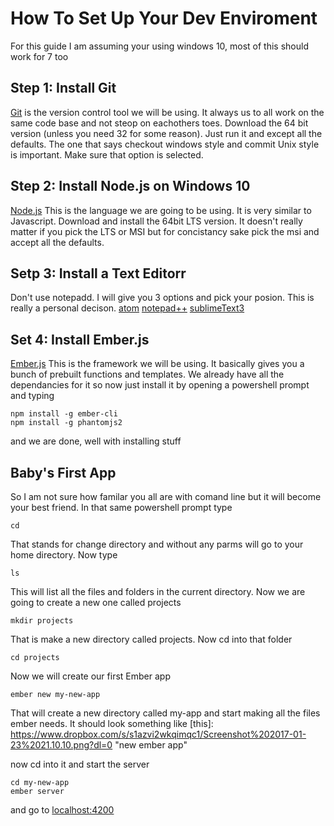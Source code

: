 # How To Set Up Your Dev Enviroment
For this guide I am assuming your using windows 10, most of this should work for 7 too
## Step 1: Install Git
[Git](https://git-scm.com/download/win) is the version control tool we will be using. It always us to all work on the same code base and not steop on eachothers toes. Download the 64 bit version (unless you need 32 for some reason). Just run it and except all the defaults. The one that says checkout windows style and commit Unix style is important. Make sure that option is selected.

## Step 2: Install Node.js on Windows 10
[Node.js](https://nodejs.org/en/download/) This is the language we are going to be using. It is very similar to Javascript. Download and install the 64bit LTS version. It doesn't really matter if you pick the LTS or MSI but for concistancy sake pick the msi and accept all the defaults. 

## Setp 3: Install a Text Editorr
Don't use notepadd. I will give you 3 options and pick your posion. This is really a personal decison.
[atom](https://atom.io/)
[notepad++](https://notepad-plus-plus.org/)
[sublimeText3](https://www.sublimetext.com/3)

##  Set 4: Install Ember.js
[Ember.js](https://guides.emberjs.com/v2.0.0/getting-started/) This is the framework we will be using. It basically gives you a bunch of prebuilt functions and templates. We already have all the dependancies for it so now just install it by opening a powershell prompt and typing

```
npm install -g ember-cli
npm install -g phantomjs2
```

and we are done, well with installing stuff

## Baby's First App
So I am not sure how familar you all are with comand line but it will become your best friend. In that same powershell prompt type
```
cd
```
That stands for change directory and without any parms will go to your home directory. Now type 
```
ls
```
This will list all the files and folders in the current directory. Now we are going to create a new one called projects
```
mkdir projects
```
That is make a new directory called projects. Now cd into that folder
```
cd projects
```
Now we will create our first Ember app
```
ember new my-new-app
```
That will create a new directory called my-app and start making all the files ember needs. It should look something like
[this]: https://www.dropbox.com/s/s1azvi2wkqimqc1/Screenshot%202017-01-23%2021.10.10.png?dl=0 "new ember app"

now cd into it and start the server
```
cd my-new-app
ember server
```
and go to [localhost:4200](http://localhost:4200)

